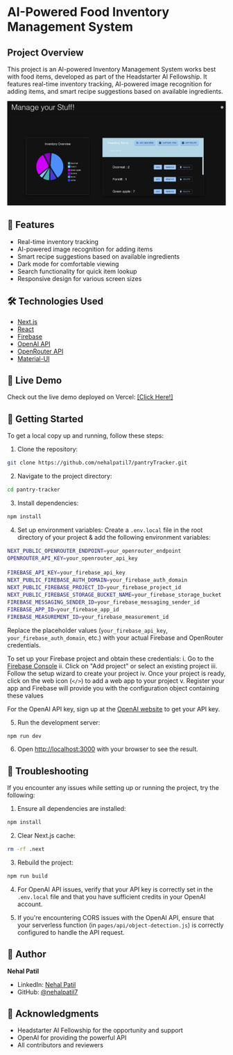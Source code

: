 # AI-Powered Food Inventory Management System

## Project Overview

This project is an AI-powered Inventory Management System works best with food items, developed as part of the Headstarter AI Fellowship. It features real-time inventory tracking, AI-powered image recognition for adding items, and smart recipe suggestions based on available ingredients.

![Dashboard Screenshot](pantry_tracker_homepage.png)

## 🌟 Features

- Real-time inventory tracking
- AI-powered image recognition for adding items
- Smart recipe suggestions based on available ingredients
- Dark mode for comfortable viewing
- Search functionality for quick item lookup
- Responsive design for various screen sizes

## 🛠️ Technologies Used

- [Next.js](https://nextjs.org/)
- [React](https://reactjs.org/)
- [Firebase](https://firebase.google.com/)
- [OpenAI API](https://openai.com/api/)
- [OpenRouter API](https://openrouter.ai/docs/quick-start)
- [Material-UI](https://material-ui.com/)

## 🚀 Live Demo

Check out the live demo deployed on Vercel: [\[Click Here!\]](https://inventory-management-ochre.vercel.app/)

## 🏁 Getting Started

To get a local copy up and running, follow these steps:

1. Clone the repository:


```bash
git clone https://github.com/nehalpatil7/pantryTracker.git
```

2. Navigate to the project directory:

```bash
cd pantry-tracker
```

3. Install dependencies:
```bash
npm install
```

4. Set up environment variables:
Create a `.env.local` file in the root directory of your project & add the following environment variables:

```bash
NEXT_PUBLIC_OPENROUTER_ENDPOINT=your_openrouter_endpoint
OPENROUTER_API_KEY=your_openrouter_api_key

FIREBASE_API_KEY=your_firebase_api_key
NEXT_PUBLIC_FIREBASE_AUTH_DOMAIN=your_firebase_auth_domain
NEXT_PUBLIC_FIREBASE_PROJECT_ID=your_firebase_project_id
NEXT_PUBLIC_FIREBASE_STORAGE_BUCKET_NAME=your_firebase_storage_bucket
FIREBASE_MESSAGING_SENDER_ID=your_firebase_messaging_sender_id
FIREBASE_APP_ID=your_firebase_app_id
FIREBASE_MEASUREMENT_ID=your_firebase_measurement_id
```


Replace the placeholder values (`your_firebase_api_key`, `your_firebase_auth_domain`, etc.) with your actual Firebase and OpenRouter credentials.

To set up your Firebase project and obtain these credentials:
i. Go to the [Firebase Console](https://console.firebase.google.com/)
ii. Click on "Add project" or select an existing project
iii. Follow the setup wizard to create your project
iv. Once your project is ready, click on the web icon (`</>`) to add a web app to your project
v. Register your app and Firebase will provide you with the configuration object containing these values

For the OpenAI API key, sign up at the [OpenAI website](https://openai.com/api/) to get your API key.


5. Run the development server:

```bash
npm run dev
```

6. Open [http://localhost:3000](http://localhost:3000) with your browser to see the result.

## 🐛 Troubleshooting

If you encounter any issues while setting up or running the project, try the following:

1. Ensure all dependencies are installed:
```bash
npm install
```

2. Clear Next.js cache:
```bash
rm -rf .next
```

3. Rebuild the project:
```bash
npm run build
```

4. For OpenAI API issues, verify that your API key is correctly set in the `.env.local` file and that you have sufficient credits in your OpenAI account.

6. If you're encountering CORS issues with the OpenAI API, ensure that your serverless function (in `pages/api/object-detection.js`) is correctly configured to handle the API request.


## 👤 Author

**Nehal Patil**

- LinkedIn: [Nehal Patil](https://www.linkedin.com/in/nehalpatil7/)
- GitHub: [@nehalpatil7](https://github.com/nehalpatil7)

## 🙏 Acknowledgments

- Headstarter AI Fellowship for the opportunity and support
- OpenAI for providing the powerful API
- All contributors and reviewers
